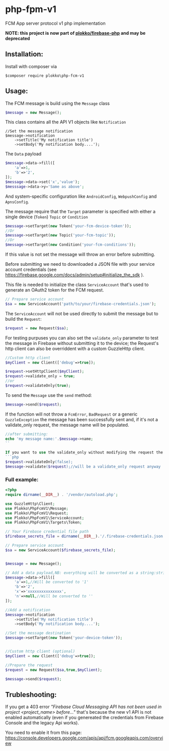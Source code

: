 # php-fpm-v1
FCM App server protocol v1 php implementation

__NOTE: this project is now part of  [plokko/firebase-php](https://github.com/plokko/firebase-php) and may be deprecated__
## Installation:
Install with composer via

`$composer require plokko\php-fcm-v1`

## Usage:


The FCM message is build using the `Message` class
```php
$message = new Message();
```
This class contains all the API V1 objects like `Notification`
```
//Set the message notification
$message->notification
    ->setTitle('My notification title')
    ->setBody('My notification body....');
```
The `Data` payload
```php
$message->data->fill([
    'a'=>1,
    'b'=>'2',
]);
$message->data->set('x','value');
$messsage->data->y='Same as above';
```
And system-specific configuration like `AndroidConfig`, `WebpushConfig` and `ApnsConfig`.

The message require that the `Target` parameter is specified with either a single device (`Token`) `Topic` or `Condition`
```php
$message->setTarget(new Token('your-fcm-device-token'));
//Or
$message->setTarget(new Topic('your-fcm-topic'));
//Or
$message->setTarget(new Condition('your-fcm-conditions'));
```
If this value is not set the message will throw an error before submitting.


Before submitting we need to downloaded a JSON file with your service account credentials (see https://firebase.google.com/docs/admin/setup#initialize_the_sdk ).

This file is needed to initialize the class `ServiceAccount` that's used to generate an OAuth2 token for the FCM request.
```php
// Prepare service account
$sa = new ServiceAccount('path/to/your/firebase-credentials.json');
```

The `ServiceAccount` will not be used directly to submit the message but to build the `Request`:
```php
$request = new Request($sa);
```
For testing purpuses you can also set the `validate_only` parameter to test the message in Firebase without submitting it to the device;
the Request's http client can also be overriddent with a custom GuzzleHttp client.
```php
//Custom http client
$myClient = new Client(['debug'=>true]);

$request->setHttpClient($myClient);
$request->validate_only = true; 
//or
$request->validateOnly(true);
```

To send the `Message` use the `send` method:
```php
$message->send($request);
```
If the function will not throw a `FcmError`, `BadRequest` or a generic `GuzzleException` the message has been successfully sent and, if it's not a validate_only request, the message name will be populated.

```php
//after submitting:
echo 'my message name:'.$message->name; 
``

If you want to use the validate_only without modifying the request the `validate` method will force the validate_only flag on the request.
```php
$request->validateOnly(false);
$message->validate($request);//will be a validate_only request anyway
```


### Full example:
```php
<?php
require dirname(__DIR__) . '/vendor/autoload.php';

use GuzzleHttp\Client;
use Plokko\PhpFcmV1\Message;
use Plokko\PhpFcmV1\Request;
use Plokko\PhpFcmV1\ServiceAccount;
use Plokko\PhpFcmV1\Targets\Token;

// Your Firebase credential file path
$firebase_secrets_file = dirname(__DIR__).'/.firebase-credentials.json';

// Prepare service account
$sa = new ServiceAccount($firebase_secrets_file);


$message = new Message();

// Add a data payload,NB: everything will be converted as a string:string
$message->data->fill([
    'a'=>1,//Will be converted to '1'
    'b'=>'2',
    'x'=>'xxxxxxxxxxxxxxx',
    'n'=>null,//Will be converted to ''
]);

//Add a notification
$message->notification
    ->setTitle('My notification title')
    ->setBody('My notification body....');

//Set the message destination
$message->setTarget(new Token('your-device-token'));


//Custom http client (optional)
$myClient = new Client(['debug'=>true]);

//Prepare the request
$request = new Request($sa,true,$myClient);

$message->send($request);
```

## Trubleshooting:
If you get a 403 error _"Firebase Cloud Messaging API has not been used in project <project_name> before..."_ that's because the new v1 API is not enabled automatically (even if you genereated the credentials from Firebase Console and the legacy Api works).

You need to enable it from this page: https://console.developers.google.com/apis/api/fcm.googleapis.com/overview
